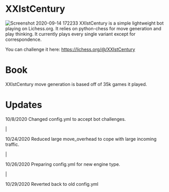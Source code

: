 # XXIstCentury
![Screenshot 2020-09-14 172233](https://user-images.githubusercontent.com/54376446/93139990-b2efef80-f6af-11ea-878a-479da788aa38.jpg)
XXIstCentury is a simple lightweight bot playing on Lichess.org. It relies on python-chess for move generation and play thinking. It currently plays every single variant except for correspondence. 

You can challenge it here: https://lichess.org/@/XXIstCentury

# Book
XXIstCentury move generation is based off of 35k games it played. 

# Updates
10/8/2020  Changed config.yml to accept bot challenges. 

|

10/24/2020 Reduced large move_overhead to cope with large incoming traffic. 

|

10/26/2020 Preparing config.yml for new engine type.

|

10/29/2020 Reverted back to old config.yml
